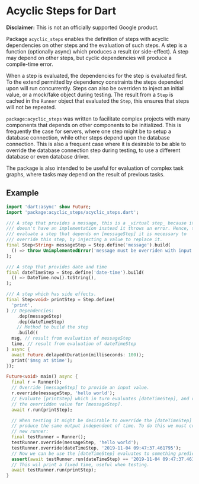 Acyclic Steps for Dart
======================

**Disclaimer:** This is not an officially supported Google product.

Package `acyclic_steps` enables the definition of steps with acyclic
dependencies on other steps and the evaluation of such steps. A step is a
function (optionally async) which produces a result (or side-effect).
A step may depend on other steps, but cyclic dependencies will produce a
compile-time error.

When a step is evaluated, the dependencies for the step is evaluated first.
To the extend permitted by dependency constraints the steps depended upon will
run concurrently. Steps can also be overriden to inject an initial value, or
a mock/fake object during testing. The result from a `Step` is cached in the
`Runner` object that evaluated the `Step`, this ensures that steps will not be
repeated.

`package:acyclic_steps` was written to facilitate complex projects with many
components that depends on other components to be initialized. This is
frequently the case for servers, where one step might be to setup a database
connection, while other steps depend upon the database connection. This is also
a frequent case where it is desirable to be able to override the database
connection step during testing, to use a different database or even database
driver.

The package is also intended to be useful for evaluation of complex task graphs,
where tasks may depend on the result of previous tasks.

## Example

```dart
import 'dart:async' show Future;
import 'package:acyclic_steps/acyclic_steps.dart';

/// A step that provides a message, this is a _virtual step_ because it
/// doesn't have an implementation instead it throws an error. Hence, to
/// evaluate a step that depends on [messageStep] it is necessary to
/// override this step, by injecting a value to replace it.
final Step<String> messageStep = Step.define('message').build(
  () => throw UnimplementedError('message must be overriden with input'),
);

/// A step that provides date and time
final dateTimeStep = Step.define('date-time').build(
  () => DateTime.now().toString(),
);

/// A step which has side effects.
final Step<void> printStep = Step.define(
  'print',
) // Dependencies:
    .dep(messageStep)
    .dep(dateTimeStep)
    // Method to build the step
    .build((
  msg, // result from evaluation of messageStep
  time, // result from evaluation of dateTimeStep
) async {
  await Future.delayed(Duration(milliseconds: 100));
  print('$msg at $time');
});

Future<void> main() async {
  final r = Runner();
  // Override [messageStep] to provide an input value.
  r.override(messageStep, 'hello world');
  // Evaluate [printStep] which in turn evaluates [dateTimeStep], and re-uses
  // the overridden value for [messageStep].
  await r.run(printStep);

  // When testing it might be desirable to override the [dateTimeStep] to
  // produce the same output independent of time. To do this we must create a
  // new runner:
  final testRunner = Runner();
  testRunner.override(messageStep, 'hello world');
  testRunner.override(dateTimeStep, '2019-11-04 09:47:37.461795');
  // Now we can be use the [dateTimeStep] evaluates to something predictable
  assert(await testRunner.run(dateTimeStep) == '2019-11-04 09:47:37.461795');
  // This wil print a fixed time, useful when testing.
  await testRunner.run(printStep);
}
```
